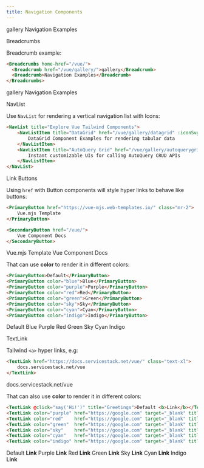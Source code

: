 ```yaml
---
title: Navigation Components
---
```


<link rel="stylesheet" href="/css/tailwind-components.css">

<script setup>
import { Icon } from "@iconify/vue"
import ApiReference from "../../src/components/ApiReference.vue"
import NavListExamples from "../../src/gallery/navigation/NavListExamples.vue"

const say = msg => alert(msg)
</script>

<Breadcrumbs class="not-prose mt-4" home-href="/vue/">
  <Breadcrumb href="/vue/gallery/">gallery</Breadcrumb>
  <Breadcrumb>Navigation Examples</Breadcrumb>
</Breadcrumbs>

<ApiReference component="Breadcrumbs">Breadcrumbs</ApiReference>

Breadcrumb example:

```html
<Breadcrumbs home-href="/vue/">
  <Breadcrumb href="/vue/gallery/">gallery</Breadcrumb>
  <Breadcrumb>Navigation Examples</Breadcrumb>
</Breadcrumbs>
```

<Breadcrumbs class="not-prose my-8" home-href="/vue/">
  <Breadcrumb href="/vue/gallery/">gallery</Breadcrumb>
  <Breadcrumb>Navigation Examples</Breadcrumb>
</Breadcrumbs>

<ApiReference component="NavList">NavList</ApiReference>

Use `NavList` for rendering a vertical navigation list with Icons:

```html
<NavList title="Explore Vue Tailwind Components">
    <NavListItem title="DataGrid" href="/vue/gallery/datagrid" :iconSvg="Icons.DataGrid">
        DataGrid Component Examples for rendering tabular data
    </NavListItem>
    <NavListItem title="AutoQuery Grid" href="/vue/gallery/autoquerygrid" :iconSvg="Icons.AutoQueryGrid">
        Instant customizable UIs for calling AutoQuery CRUD APIs
    </NavListItem>
</NavList>
```

<div class="my-8 not-prose">
    <NavListExamples class="max-w-3xl mx-auto" />
</div>

<ApiReference component="PrimaryButton">Link Buttons</ApiReference>

Using `href` with Button components will style hyper links to behave like buttons:

```html
<PrimaryButton href="https://vue-mjs.web-templates.io/" class="mr-2">
    Vue.mjs Template
</PrimaryButton>

<SecondaryButton href="/vue/">
    Vue Component Docs
</SecondaryButton>
```

<div class="my-8 not-prose">
    <PrimaryButton href="https://vue-mjs.web-templates.io/" class="mr-2">Vue.mjs Template</PrimaryButton>
    <SecondaryButton href="/vue/">Vue Component Docs</SecondaryButton>
</div>

<ApiReference id="primarybutton" component="PrimaryButton" />

That can use **color** to render it in different colors:

```html
<PrimaryButton>Default</PrimaryButton>
<PrimaryButton color="blue">Blue</PrimaryButton>
<PrimaryButton color="purple">Purple</PrimaryButton>
<PrimaryButton color="red">Red</PrimaryButton>
<PrimaryButton color="green">Green</PrimaryButton>
<PrimaryButton color="sky">Sky</PrimaryButton>
<PrimaryButton color="cyan">Cyan</PrimaryButton>
<PrimaryButton color="indigo">Indigo</PrimaryButton>
```

<div class="my-8 space-x-2">
    <PrimaryButton>Default</PrimaryButton>
    <PrimaryButton color="blue">Blue</PrimaryButton>
    <PrimaryButton color="purple">Purple</PrimaryButton>
    <PrimaryButton color="red">Red</PrimaryButton>
    <PrimaryButton color="green">Green</PrimaryButton>
    <PrimaryButton color="sky">Sky</PrimaryButton>
    <PrimaryButton color="cyan">Cyan</PrimaryButton>
    <PrimaryButton color="indigo">Indigo</PrimaryButton>
</div>

<ApiReference component="TextLink">TextLink</ApiReference>

Tailwind `<a>` hyper links, e.g:

```html
<TextLink href="https://docs.servicestack.net/vue/" class="text-xl">
    docs.servicestack.net/vue
</TextLink>
```

<TextLink href="https://docs.servicestack.net/vue/" class="text-xl">docs.servicestack.net/vue</TextLink>

That can also use **color** to render it in different colors:

```html
<TextLink @click="say('Hi!')" title="Greetings">Default <b>Link</b></TextLink>
<TextLink color="purple" href="https://google.com" target="_blank" title="Google Link">Purple <b>Link</b></TextLink>
<TextLink color="red"    href="https://google.com" target="_blank" title="Google Link">Red <b>Link</b></TextLink>
<TextLink color="green"  href="https://google.com" target="_blank" title="Google Link">Green <b>Link</b></TextLink>
<TextLink color="sky"    href="https://google.com" target="_blank" title="Google Link">Sky <b>Link</b></TextLink>
<TextLink color="cyan"   href="https://google.com" target="_blank" title="Google Link">Cyan <b>Link</b></TextLink>
<TextLink color="indigo" href="https://google.com" target="_blank" title="Google Link">Indigo <b>Link</b></TextLink>
```

<div class="not-prose flex space-x-4">
  <TextLink @click="say('Hi!')" title="Greetings">Default <b>Link</b></TextLink>
  <TextLink color="purple" href="https://google.com" target="_blank" title="Google Link">Purple <b>Link</b></TextLink>
  <TextLink color="red"    href="https://google.com" target="_blank" title="Google Link">Red <b>Link</b></TextLink>
  <TextLink color="green"  href="https://google.com" target="_blank" title="Google Link">Green <b>Link</b></TextLink>
  <TextLink color="sky"    href="https://google.com" target="_blank" title="Google Link">Sky <b>Link</b></TextLink>
  <TextLink color="cyan"   href="https://google.com" target="_blank" title="Google Link">Cyan <b>Link</b></TextLink>
  <TextLink color="indigo" href="https://google.com" target="_blank" title="Google Link">Indigo <b>Link</b></TextLink>
</div>
